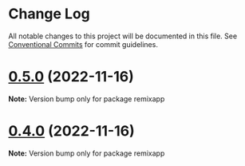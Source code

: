 # Change Log

All notable changes to this project will be documented in this file.
See [Conventional Commits](https://conventionalcommits.org) for commit guidelines.

# [0.5.0](https://github.com/uschtwill/mono-NAIVE/compare/v0.4.0...v0.5.0) (2022-11-16)

**Note:** Version bump only for package remixapp





# [0.4.0](https://github.com/uschtwill/mono-NAIVE/compare/v0.3.2...v0.4.0) (2022-11-16)

**Note:** Version bump only for package remixapp
